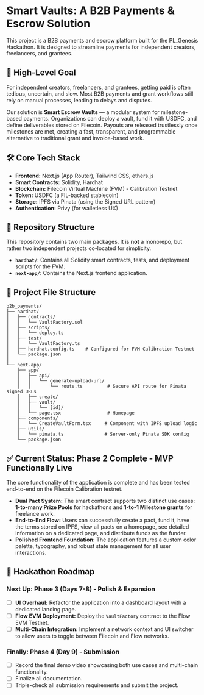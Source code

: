 # Smart Vaults: A B2B Payments & Escrow Solution

This project is a B2B payments and escrow platform built for the PL_Genesis Hackathon. It is designed to streamline payments for independent creators, freelancers, and grantees.

## 🎯 High-Level Goal

For independent creators, freelancers, and grantees, getting paid is often tedious, uncertain, and slow. Most B2B payments and grant workflows still rely on manual processes, leading to delays and disputes.

Our solution is **Smart Escrow Vaults** — a modular system for milestone-based payments. Organizations can deploy a vault, fund it with USDFC, and define deliverables stored on Filecoin. Payouts are released trustlessly once milestones are met, creating a fast, transparent, and programmable alternative to traditional grant and invoice-based work.

## 🛠️ Core Tech Stack

-   **Frontend:** Next.js (App Router), Tailwind CSS, ethers.js
-   **Smart Contracts:** Solidity, Hardhat
-   **Blockchain:** Filecoin Virtual Machine (FVM) - Calibration Testnet
-   **Token:** USDFC (a FIL-backed stablecoin)
-   **Storage:** IPFS via Pinata (using the Signed URL pattern)
-   **Authentication:** Privy (for walletless UX)

## 📂 Repository Structure

This repository contains two main packages. It is **not** a monorepo, but rather two independent projects co-located for simplicity.

-   **`hardhat/`**: Contains all Solidity smart contracts, tests, and deployment scripts for the FVM.
-   **`next-app/`**: Contains the Next.js frontend application.

## 📁 Project File Structure

```text
b2b_payments/
├── hardhat/
│   ├── contracts/
│   │   └── VaultFactory.sol
│   ├── scripts/
│   │   └── deploy.ts
│   ├── test/
│   │   └── VaultFactory.ts
│   ├── hardhat.config.ts    # Configured for FVM Calibration Testnet
│   └── package.json
│
└── next-app/
    ├── app/
    │   ├── api/
    │   │   └── generate-upload-url/
    │   │       └── route.ts         # Secure API route for Pinata signed URLs
    │   ├── create/
    │   ├── vault/
    │   │   └── [id]/
    │   └── page.tsx                 # Homepage
    ├── components/
    │   └── CreateVaultForm.tsx     # Component with IPFS upload logic
    ├── utils/
    │   └── pinata.ts               # Server-only Pinata SDK config
    └── package.json
```

## ✅ Current Status: Phase 2 Complete - MVP Functionally Live
The core functionality of the application is complete and has been tested end-to-end on the Filecoin Calibration testnet.

- **Dual Pact System:** The smart contract supports two distinct use cases: **1-to-many Prize Pools** for hackathons and **1-to-1 Milestone grants** for freelance work.
- **End-to-End Flow:** Users can successfully create a pact, fund it, have the terms stored on IPFS, view all pacts on a homepage, see detailed information on a dedicated page, and distribute funds as the funder.
- **Polished Frontend Foundation:** The application features a custom color palette, typography, and robust state management for all user interactions.

## 🚀 Hackathon Roadmap

### **Next Up: Phase 3 (Days 7-8) - Polish & Expansion**
- [ ] **UI Overhaul:** Refactor the application into a dashboard layout with a dedicated landing page.
- [ ] **Flow EVM Deployment:** Deploy the `VaultFactory` contract to the Flow EVM Testnet.
- [ ] **Multi-Chain Integration:** Implement a network context and UI switcher to allow users to toggle between Filecoin and Flow networks.

### **Finally: Phase 4 (Day 9) - Submission**
- [ ] Record the final demo video showcasing both use cases and multi-chain functionality.
- [ ] Finalize all documentation.
- [ ] Triple-check all submission requirements and submit the project.